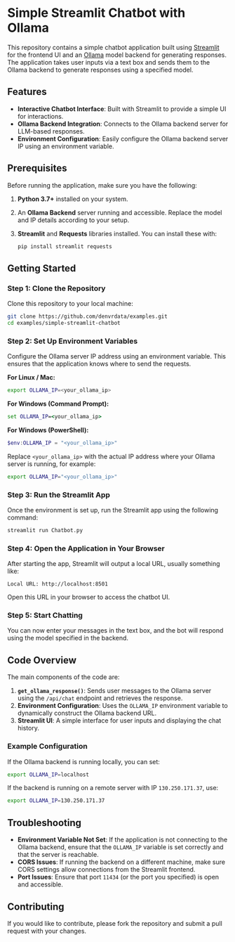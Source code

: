 
# Simple Streamlit Chatbot with Ollama

This repository contains a simple chatbot application built using [Streamlit](https://streamlit.io/) for the frontend UI and an [Ollama](https://ollama.ai/) model backend for generating responses. The application takes user inputs via a text box and sends them to the Ollama backend to generate responses using a specified model.

## Features

- **Interactive Chatbot Interface**: Built with Streamlit to provide a simple UI for interactions.
- **Ollama Backend Integration**: Connects to the Ollama backend server for LLM-based responses.
- **Environment Configuration**: Easily configure the Ollama backend server IP using an environment variable.

## Prerequisites

Before running the application, make sure you have the following:

1. **Python 3.7+** installed on your system.
2. An **Ollama Backend** server running and accessible. Replace the model and IP details according to your setup.
3. **Streamlit** and **Requests** libraries installed. You can install these with:

    ```bash
    pip install streamlit requests
    ```

## Getting Started

### Step 1: Clone the Repository

Clone this repository to your local machine:

```bash
git clone https://github.com/denvrdata/examples.git
cd examples/simple-streamlit-chatbot
```

### Step 2: Set Up Environment Variables

Configure the Ollama server IP address using an environment variable. This ensures that the application knows where to send the requests.

**For Linux / Mac:**

```bash
export OLLAMA_IP=<your_ollama_ip>
```

**For Windows (Command Prompt):**

```cmd
set OLLAMA_IP=<your_ollama_ip>
```

**For Windows (PowerShell):**

```powershell
$env:OLLAMA_IP = "<your_ollama_ip>"
```

Replace `<your_ollama_ip>` with the actual IP address where your Ollama server is running, for example:

```bash
export OLLAMA_IP="<your_ollama_ip>"
```

### Step 3: Run the Streamlit App

Once the environment is set up, run the Streamlit app using the following command:

```bash
streamlit run Chatbot.py
```

### Step 4: Open the Application in Your Browser

After starting the app, Streamlit will output a local URL, usually something like:

```
Local URL: http://localhost:8501
```

Open this URL in your browser to access the chatbot UI.

### Step 5: Start Chatting

You can now enter your messages in the text box, and the bot will respond using the model specified in the backend.

## Code Overview

The main components of the code are:

1. **`get_ollama_response()`**: Sends user messages to the Ollama server using the `/api/chat` endpoint and retrieves the response.
2. **Environment Configuration**: Uses the `OLLAMA_IP` environment variable to dynamically construct the Ollama backend URL.
3. **Streamlit UI**: A simple interface for user inputs and displaying the chat history.

### Example Configuration

If the Ollama backend is running locally, you can set:

```bash
export OLLAMA_IP=localhost
```

If the backend is running on a remote server with IP `130.250.171.37`, use:

```bash
export OLLAMA_IP=130.250.171.37
```

## Troubleshooting

- **Environment Variable Not Set**: If the application is not connecting to the Ollama backend, ensure that the `OLLAMA_IP` variable is set correctly and that the server is reachable.
- **CORS Issues**: If running the backend on a different machine, make sure CORS settings allow connections from the Streamlit frontend.
- **Port Issues**: Ensure that port `11434` (or the port you specified) is open and accessible.


## Contributing

If you would like to contribute, please fork the repository and submit a pull request with your changes.

